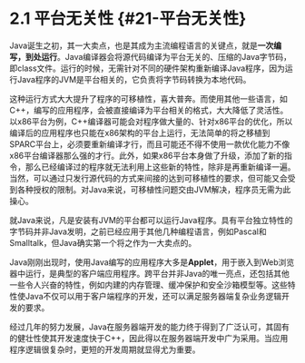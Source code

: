 # 2.1 平台无关性 {#21-平台无关性}

Java诞生之初，其一大卖点，也是其成为主流编程语言的关键点，就是**一次编写，到处运行**。Java编译器会将源代码编译为平台无关的、压缩的Java字节码，即class文件。运行的时候，无需针对不同的硬件架构重新编译Java程序，因为运行Java程序的JVM是平台相关的，它负责将字节码转换为本地代码。

这种运行方式大大提升了程序的可移植性，喜大普奔。而使用其他一些语言，如C++，编写的应用程序，会被直接编译为平台相关的格式，大大降低了灵活性。以x86平台为例，C++编译器可能会对程序做大量的、针对x86平台的优化，所以编译后的应用程序也只能在x86架构的平台上运行，无法简单的将之移植到SPARC平台上，必须要重新编译才行，而且可能还不得不使用一款优化能力不像x86平台编译器那么强的才行。此外，如果x86平台本身做了升级，添加了新的指令，那么已经编译过的程序就无法利用上这些新的特性，除非是再重新编译一遍。当然，可以通过只发行源代码的方式来间接的达到可移植性的要求，但可能又会受到各种授权的限制。对Java来说，可移植性问题交由JVM解决，程序员无需为此操心。

就Java来说，凡是安装有JVM的平台都可以运行Java程序。具有平台独立特性的字节码并非Java发明，之前已经应用于其他几种编程语言，例如Pascal和Smalltalk，但Java确实第一个将之作为一大卖点的。

Java刚刚出现时，使用Java编写的应用程序大多是**Applet**，用于嵌入到Web浏览器中运行，是典型的客户端应用程序。跨平台并非Java的唯一亮点，还包括其他一些令人兴奋的特性，例如内建的内存管理、缓冲保护和安全沙箱模型等。这些特性使Java不仅可以用于客户端程序的开发，还可以满足服务器端复杂业务逻辑开发的要求。

经过几年的努力发展，Java在服务器端开发的能力终于得到了广泛认可，其固有的健壮性使其开发速度快于C++，因此得以在服务器端开发中广为采用。当应用程序逻辑很复杂时，更短的开发周期就显得尤为重要。

